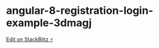 # angular-8-registration-login-example-3dmagj

[Edit on StackBlitz ⚡️](https://stackblitz.com/edit/angular-8-registration-login-example-3dmagj)